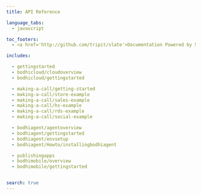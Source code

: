 ```yaml
---
title: API Reference

language_tabs:
  - javascript

toc_footers:
  - <a href='http://github.com/tripit/slate'>Documentation Powered by Slate</a>

includes:

  - gettingstarted
  - bodhicloud/cloudoverview
  - bodhicloud/gettingstarted

  - making-a-call/getting-started
  - making-a-call/store-example
  - making-a-call/sales-example
  - making-a-call/hs-example
  - making-a-call/rds-example
  - making-a-call/social-example

  - bodhiagent/agentoverview
  - bodhiagent/gettingstarted
  - bodhiagent/envsetup
  - bodhiagent/Howto/installingbodhiagent

  - publishingapps
  - bodhimobile/overview
  - bodhimobile/gettingstarted


search: true
---
```

